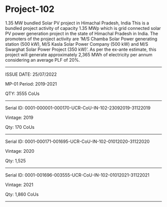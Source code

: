 # Project-102
1.35 MW bundled Solar PV project in Himachal Pradesh, India
This is a bundled project activity of capacity 1.35 MWp which is grid connected solar 
PV power generation project in the state of Himachal Pradesh in India. The promoters of 
the project activity are ‘M/S Chamba Solar Power generating station (500 kW), M/S Kasla Solar 
Power Company (500 kW) and M/S Swarghat Solar Power Project (350 kW)’. As per the ex-ante estimate, 
this project will generate approximately 2,365 MWh of electricity per annum considering an average PLF of 20%.
_________
ISSUE DATE: 25/07/2022

MP-01 Period: 2019-2021

QTY: 3555 CoUs 
_________
Serial ID: 0001-000001-000170-UCR-CoU-IN-102-23092019-31122019

Vintage: 2019 

Qty: 170 CoUs 
___________
Serial ID: 0001-000171-001695-UCR-CoU-IN-102-01012020-31122020

Vintage: 2020

Qty: 1,525
________
Serial ID: 0001-001696-003555-UCR-CoU-IN-102-01012021-31122021

Vintage: 2021

Qty: 1,860 CoUs
_________


